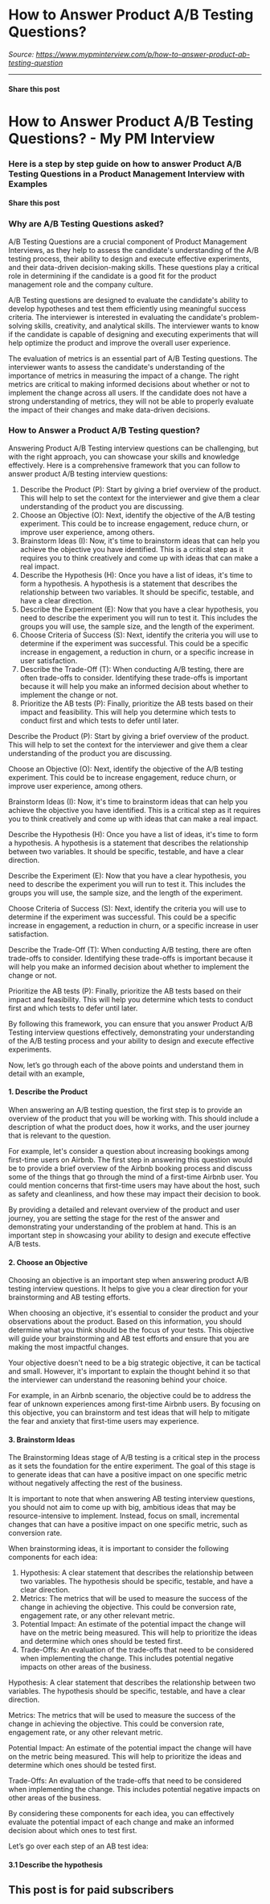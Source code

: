 # How to Answer Product A/B Testing Questions?

*Source: https://www.mypminterview.com/p/how-to-answer-product-ab-testing-question*

---

#### Share this post

# How to Answer Product A/B Testing Questions? - My PM Interview

### Here is a step by step guide on how to answer Product A/B Testing Questions in a Product Management Interview with Examples

#### Share this post





### Why are A/B Testing Questions asked?



A/B Testing Questions are a crucial component of Product Management Interviews, as they help to assess the candidate's understanding of the A/B testing process, their ability to design and execute effective experiments, and their data-driven decision-making skills. These questions play a critical role in determining if the candidate is a good fit for the product management role and the company culture.

A/B Testing questions are designed to evaluate the candidate's ability to develop hypotheses and test them efficiently using meaningful success criteria. The interviewer is interested in evaluating the candidate's problem-solving skills, creativity, and analytical skills. The interviewer wants to know if the candidate is capable of designing and executing experiments that will help optimize the product and improve the overall user experience.

The evaluation of metrics is an essential part of A/B Testing questions. The interviewer wants to assess the candidate's understanding of the importance of metrics in measuring the impact of a change. The right metrics are critical to making informed decisions about whether or not to implement the change across all users. If the candidate does not have a strong understanding of metrics, they will not be able to properly evaluate the impact of their changes and make data-driven decisions.



### How to Answer a Product A/B Testing question?



Answering Product A/B Testing interview questions can be challenging, but with the right approach, you can showcase your skills and knowledge effectively. Here is a comprehensive framework that you can follow to answer product A/B testing interview questions:

1. Describe the Product (P): Start by giving a brief overview of the product. This will help to set the context for the interviewer and give them a clear understanding of the product you are discussing.
2. Choose an Objective (O): Next, identify the objective of the A/B testing experiment. This could be to increase engagement, reduce churn, or improve user experience, among others.
3. Brainstorm Ideas (I): Now, it's time to brainstorm ideas that can help you achieve the objective you have identified. This is a critical step as it requires you to think creatively and come up with ideas that can make a real impact.
4. Describe the Hypothesis (H): Once you have a list of ideas, it's time to form a hypothesis. A hypothesis is a statement that describes the relationship between two variables. It should be specific, testable, and have a clear direction.
5. Describe the Experiment (E): Now that you have a clear hypothesis, you need to describe the experiment you will run to test it. This includes the groups you will use, the sample size, and the length of the experiment.
6. Choose Criteria of Success (S): Next, identify the criteria you will use to determine if the experiment was successful. This could be a specific increase in engagement, a reduction in churn, or a specific increase in user satisfaction.
7. Describe the Trade-Off (T): When conducting A/B testing, there are often trade-offs to consider. Identifying these trade-offs is important because it will help you make an informed decision about whether to implement the change or not.
8. Prioritize the AB tests (P): Finally, prioritize the AB tests based on their impact and feasibility. This will help you determine which tests to conduct first and which tests to defer until later.

Describe the Product (P): Start by giving a brief overview of the product. This will help to set the context for the interviewer and give them a clear understanding of the product you are discussing.

Choose an Objective (O): Next, identify the objective of the A/B testing experiment. This could be to increase engagement, reduce churn, or improve user experience, among others.

Brainstorm Ideas (I): Now, it's time to brainstorm ideas that can help you achieve the objective you have identified. This is a critical step as it requires you to think creatively and come up with ideas that can make a real impact.

Describe the Hypothesis (H): Once you have a list of ideas, it's time to form a hypothesis. A hypothesis is a statement that describes the relationship between two variables. It should be specific, testable, and have a clear direction.

Describe the Experiment (E): Now that you have a clear hypothesis, you need to describe the experiment you will run to test it. This includes the groups you will use, the sample size, and the length of the experiment.

Choose Criteria of Success (S): Next, identify the criteria you will use to determine if the experiment was successful. This could be a specific increase in engagement, a reduction in churn, or a specific increase in user satisfaction.

Describe the Trade-Off (T): When conducting A/B testing, there are often trade-offs to consider. Identifying these trade-offs is important because it will help you make an informed decision about whether to implement the change or not.

Prioritize the AB tests (P): Finally, prioritize the AB tests based on their impact and feasibility. This will help you determine which tests to conduct first and which tests to defer until later.

By following this framework, you can ensure that you answer Product A/B Testing interview questions effectively, demonstrating your understanding of the A/B testing process and your ability to design and execute effective experiments.



Now, let’s go through each of the above points and understand them in detail with an example,

#### 1. Describe the Product

When answering an A/B testing question, the first step is to provide an overview of the product that you will be working with. This should include a description of what the product does, how it works, and the user journey that is relevant to the question.

For example, let's consider a question about increasing bookings among first-time users on Airbnb. The first step in answering this question would be to provide a brief overview of the Airbnb booking process and discuss some of the things that go through the mind of a first-time Airbnb user. You could mention concerns that first-time users may have about the host, such as safety and cleanliness, and how these may impact their decision to book.

By providing a detailed and relevant overview of the product and user journey, you are setting the stage for the rest of the answer and demonstrating your understanding of the problem at hand. This is an important step in showcasing your ability to design and execute effective A/B tests.

#### 2. Choose an Objective

Choosing an objective is an important step when answering product A/B testing interview questions. It helps to give you a clear direction for your brainstorming and AB testing efforts.

When choosing an objective, it's essential to consider the product and your observations about the product. Based on this information, you should determine what you think should be the focus of your tests. This objective will guide your brainstorming and AB test efforts and ensure that you are making the most impactful changes.

Your objective doesn't need to be a big strategic objective, it can be tactical and small. However, it's important to explain the thought behind it so that the interviewer can understand the reasoning behind your choice.

For example, in an Airbnb scenario, the objective could be to address the fear of unknown experiences among first-time Airbnb users. By focusing on this objective, you can brainstorm and test ideas that will help to mitigate the fear and anxiety that first-time users may experience.

#### 3. Brainstorm Ideas

The Brainstorming Ideas stage of A/B testing is a critical step in the process as it sets the foundation for the entire experiment. The goal of this stage is to generate ideas that can have a positive impact on one specific metric without negatively affecting the rest of the business.

It is important to note that when answering AB testing interview questions, you should not aim to come up with big, ambitious ideas that may be resource-intensive to implement. Instead, focus on small, incremental changes that can have a positive impact on one specific metric, such as conversion rate.

When brainstorming ideas, it is important to consider the following components for each idea:

1. Hypothesis: A clear statement that describes the relationship between two variables. The hypothesis should be specific, testable, and have a clear direction.
2. Metrics: The metrics that will be used to measure the success of the change in achieving the objective. This could be conversion rate, engagement rate, or any other relevant metric.
3. Potential Impact: An estimate of the potential impact the change will have on the metric being measured. This will help to prioritize the ideas and determine which ones should be tested first.
4. Trade-Offs: An evaluation of the trade-offs that need to be considered when implementing the change. This includes potential negative impacts on other areas of the business.

Hypothesis: A clear statement that describes the relationship between two variables. The hypothesis should be specific, testable, and have a clear direction.

Metrics: The metrics that will be used to measure the success of the change in achieving the objective. This could be conversion rate, engagement rate, or any other relevant metric.

Potential Impact: An estimate of the potential impact the change will have on the metric being measured. This will help to prioritize the ideas and determine which ones should be tested first.

Trade-Offs: An evaluation of the trade-offs that need to be considered when implementing the change. This includes potential negative impacts on other areas of the business.

By considering these components for each idea, you can effectively evaluate the potential impact of each change and make an informed decision about which ones to test first.

Let’s go over each step of an AB test idea:

#### 3.1 Describe the hypothesis

## This post is for paid subscribers

